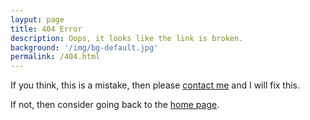 ```yaml
---
layput: page
title: 404 Error
description: Oops, it looks like the link is broken.
background: '/img/bg-default.jpg'
permalink: /404.html
---
```

If you think, this is a mistake, then please [contact me](/contact) and I will fix this. 

If not, then consider going back to the [home page](/).
